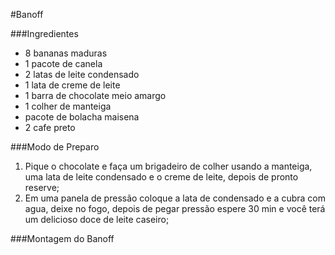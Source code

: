 
#Banoff

###Ingredientes

- 8 bananas maduras
- 1 pacote de canela
- 2 latas de leite condensado
- 1 lata de creme de leite
- 1 barra de chocolate meio amargo
- 1 colher de manteiga 
- pacote de bolacha maisena 
- 2 cafe preto

###Modo de Preparo

1. Pique o chocolate e faça um brigadeiro de colher usando a manteiga, uma lata de leite condensado e o creme de leite, depois de pronto reserve;
2. Em uma panela de pressão coloque a lata de condensado e a cubra com agua, deixe no fogo, depois de pegar pressão espere 30 min e você terá um delicioso doce de leite caseiro;

###Montagem do Banoff
